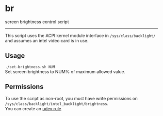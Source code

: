 # br
screen brightness control script

---

This script uses the ACPI kernel module interface in `/sys/class/backlight/` and assumes an intel video card is in use.

## Usage
`./set-brightness.sh NUM`\
Set screen brightness to NUM% of maximum allowed value.

## Permissions
To use the script as non-root, you must have write permissions on `/sys/class/backlight/intel_backlight/brightness`.\
You can create an [udev rule][aw-acpi].

[aw-acpi]: https://wiki.archlinux.org/index.php/Screen_brightness#ACPI
